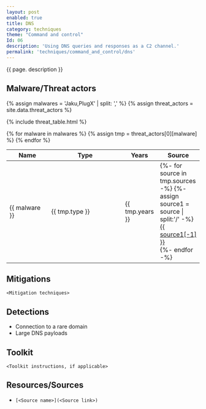 ```yaml
---
layout: post
enabled: true
title: DNS
category: techniques
theme: "Command and control"
Id: 06
description: 'Using DNS queries and responses as a C2 channel.'
permalink: 'techniques/command_and_control/dns'
---
```

{{ page. description }}

## Malware/Threat actors

{% assign malwares = 'Jaku,PlugX' | split: ',' %}
{% assign threat_actors = site.data.threat_actors %}

{% include threat_table.html %}
<table>
    <colgroup>
        <col width="30%" />
        <col width="70%" />
    </colgroup>
    <thead>
        <tr class="header">
            <th>Name</th>
            <th>Type</th>
            <th>Years</th>
            <th>Source</th>
        </tr>
    </thead>
    <tbody>
        {% for malware in malwares %}
        <tr>
        {% assign tmp = threat_actors[0][malware] %}
            <td markdown="span">{{ malware }}</td>
            <td markdown="span">{{ tmp.type }}</td>
            <td markdown="span">{{ tmp.years }}</td>
            <td markdown="span">
                {%- for source in tmp.sources -%}
                    {%- assign source1 = source | split:'/' -%}
                    <a href="{{ source }}">{{ source1[-1] }}</a><br>
                {%- endfor -%}
            </td>
        </tr>
        {% endfor %}
    </tbody>
</table>
</div>



## Mitigations

`<Mitigation techniques>`

## Detections

* Connection to a rare domain
* Large DNS payloads

## Toolkit

`<Toolkit instructions, if applicable>`

## Resources/Sources

* `[<Source name>](<Source link>)`

